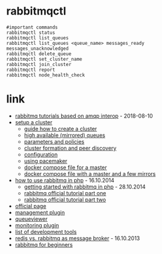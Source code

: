 # rabbitmqctl

```
#important commands
rabbitmqctl status
rabbitmqctl list_queues
rabbitmqctl list_queues <queue_name> messages_ready messages_unacknowledged
rabbitmqctl delete_queue
rabbitmqctl set_cluster_name
rabbitmqctl join_cluster
rabbitmqctl report
rabbitmqctl node_health_check
```

# link

* [rabbitmq tutorials based on amqp interop](https://blog.forma-pro.com/rabbitmq-tutorials-based-on-amqp-interop-cf325d3b4912) - 2018-08-10
* [setup a cluster](https://thoughtsimproved.wordpress.com/2015/01/03/tech-recipe-setup-a-rabbitmq-cluster-on-ubuntu/)
    * [guide how to create a cluster](https://www.rabbitmq.com/clustering.html)
    * [high available (mirrored) queues](https://www.rabbitmq.com/ha.html)
    * [parameters and policies](https://www.rabbitmq.com/parameters.html)
    * [cluster formation and peer discovery](https://www.rabbitmq.com/cluster-formation.html)
    * [configuration](https://www.rabbitmq.com/configure.html)
    * [using pacemaker](https://www.rabbitmq.com/pacemaker.html)
    * [docker compose file for a master](https://github.com/micahhausler/rabbitmq-compose/blob/master/docker-compose.yml)
    * [docker compose file with a master and a few mirrors](https://github.com/bijukunjummen/docker-rabbitmq-cluster)
* [how to use rabbitmq in php](https://www.sitepoint.com/use-rabbitmq-php/) - 16.10.2014
    * [getting started with rabbitmq in php](https://www.binpress.com/tutorial/getting-started-with-rabbitmq-in-php/164) - 28.10.2014
    * [rabbitmq official tutorial part one](https://www.rabbitmq.com/tutorials/tutorial-one-php.html)
    * [rabbitmq official tutorial part two](https://www.rabbitmq.com/tutorials/tutorial-two-php.html)
* [official page](https://www.rabbitmq.com/)
* [management plugin](https://www.rabbitmq.com/management.html)
* [queueviewer](https://www.queueviewer.com/)
* [monitoring plugin](https://www.rabbitmq.com/monitoring.html)
* [list of development tools](https://www.rabbitmq.com/devtools.html)
* [redis vs. rabbitmq as message broker](https://www.minvolai.com/rabbitmq-vs-redis-as-message-brokers/) - 16.10.2013
* [rabbitmq for beginners](https://www.cloudamqp.com/blog/2015-05-18-part1-rabbitmq-for-beginners-what-is-rabbitmq.html)

